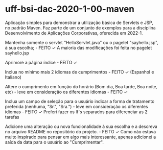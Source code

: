 # uff-bsi-dac-2020-1-00-maven
Aplicação simples para demonstrar a utilização básica de Servlets e JSP, no padrão Maven. Faz parte de um conjunto de exemplos para a disciplina Desenvolvimento de Aplicações Corporativas, oferecida em 2022-1.

Mantenha somente o servlet "HelloServlet.java" ou o pagelet "sayhello.jsp", à sua escolha; - FEITO ✓
A maioria das modificações foi feita no pagelet sayhello.jsp

Aprimore a página índice - FEITO ✓

Inclua no mínimo mais 2 idiomas de cumprimentos - FEITO ✓ (Espanhol e Italiano)

Altere o cumprimento em função do horário (Bom dia, Boa tarde, Boa noite, etc) - leve em consideração os diferentes idiomas - FEITO ✓

Inclua um campo de seleção para o usuário indicar a forma de tratamento preferida (nenhuma, "Sr.", "Sra.") - leve em consideração os diferentes idiomas - FEITO ✓
Preferi fazer os If's separados para diferenciar as 2 tarefas

Adicione uma alteração ou nova funcionalidade à sua escolha e a descreva no arquivo README no repositório do projeto. - FEITO ✓
Como não estava muito inspirado para pensar em algo mais interessante, apenas adicionei a saída da data para o usuário ao "Cumprimentar".

